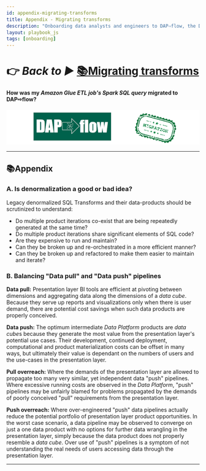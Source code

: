 ```yaml
---
id: appendix-migrating-transforms
title: Appendix - Migrating transforms
description: "Onboarding data analysts and engineers to DAP⇨flow, the Data Analytics Platform Airflow integration."
layout: playbook_js
tags: [onboarding]
---
```


 # 👉 *Back to ►* [📚Migrating transforms](../parking/migrating-transforms)

#### How was my ***Amazon Glue*** *ETL job's Spark SQL query* migrated to **DAP⇨flow**?

![DAP⇨flow](../images/DAPairflowFLOWmigration.png)  
  
---
## 📚Appendix

### A. Is denormalization a good or bad idea?

Legacy denormalized SQL Transforms and their data-products should be scrutinized to understand:
* Do multiple product iterations co-exist that are being repeatedly generated at the same time?
* Do multiple product iterations share significant elements of SQL code?
* Are they expensive to run and maintain?
* Can they be broken up and re-orchestrated in a more efficient manner?
* Can they be broken up and refactored to make them easier to maintain and iterate?

### B. Balancing "Data pull" and "Data push" pipelines

**Data pull:** Presentation layer BI tools are efficient at pivoting between dimensions and aggregating data along the dimensions of a *data cube*. Because they serve up reports and visualizations only when there is user demand, there are potential cost savings when such data products are properly conceived.

**Data push:** The optimum intermediate *Data Platform* products are *data cube*s because they generate the most value from the presentation layer's potential use cases. Their development, continued deployment, computational and product materialization costs can be offset in many ways, but ultimately their value is dependant on the numbers of users and the use-cases in the presentation layer.

**Pull overreach:** Where the demands of the presentation layer are allowed to propagate too many very similar, yet independent data "push" pipelines. Where excessive running costs are observed in the *Data Platform*, "push" pipelines may be unfairly blamed for problems propagated by the demands of poorly conceived "pull" requirements from the presentation layer.

**Push overreach:** Where over-engineered "push" data pipelines actually reduce the potential portfolio of presentation layer product opportunities. In the worst case scenario, a data pipeline may be observed to converge on just a one data product with no options for further data wrangling in the presentation layer, simply because the data product does not properly resemble a *data cube*. Over use of "push" pipelines is a symptom of not understanding the real needs of users accessing data through the presentation layer.

---
